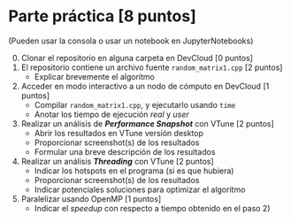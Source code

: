 # Parte práctica  [8 puntos]

(Pueden usar la consola o usar un notebook en JupyterNotebooks)

0. Clonar el repositorio en alguna carpeta en DevCloud [0 puntos]
1. El repositorio contiene un archivo fuente `random_matrix1.cpp` [2 puntos]
    - Explicar brevemente el algoritmo
2. Acceder en modo interactivo a un nodo de cómputo en DevCloud [1 puntos]
    - Compilar `random_matrix1.cpp`, y ejecutarlo usando `time` 
    - Anotar los tiempo de ejecución _real_ y _user_
3. Realizar un análisis de _**Performance Snapshot**_ con VTune [2 puntos]
    - Abrir los resultados en VTune versión desktop
    - Proporcionar screenshot(s) de los resultados
    - Formular una breve descripción de los resultados
4. Realizar un análisis _**Threading**_ con VTune [2 puntos]
    - Indicar los hotspots en el programa (si es que hubiera)
    - Proporcionar screenshot(s) de los resultados
    - Indicar potenciales soluciones para optimizar el algoritmo
5. Paralelizar usando OpenMP [1 puntos]
    - Indicar el _speedup_ con respecto a tiempo obtenido en el paso 2)
